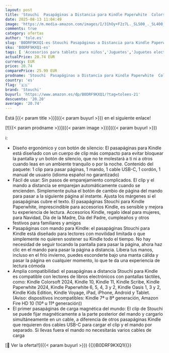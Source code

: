 ```yaml
---
layout: post
title: 'Stouchi  Pasapáginas a Distancia para Kindle Paperwhite  Colorsoft  Oasis  Scribe  Accesorios 2 en 1  Control magnético  Ligero  para Kindle  iPad o Tablet  con Correa de muñeca  Rosa'
date: 2025-08-13 11:04:49
image: 'https://m.media-amazon.com/images/I/31hOy+F2z7L._SL500_._SL400_.jpg'
comments: true
category: ofertas
author: 'tole.es'
slug: 'B0DRF9KXQ1-es Stouchi Pasapáginas a Distancia para Kindle Paperwhite...'
sku: 'B0DRF9KXQ1-es'
tags: [ 'Accesorios para tablets para niños','Juguetes','Juguetes electrónicos','Juguetes y juegos','Tablets y accesorios para niños','ipad','stouchi','🇪🇸', ]
actualPrice: 20.74 EUR
currency: EUR
price: 20.74
comparePrice: 25.99 EUR
prodname: 'Stouchi  Pasapáginas a Distancia para Kindle Paperwhite  Colorsoft  Oasis  Scribe  Accesorios 2 en 1  Control magnético  Ligero  para Kindle  iPad o Tablet  con Correa de muñeca  Rosa'
country: 'es'
flag: '🇪🇸'
brand: 'Stouchi'
buyurl: 'https://www.amazon.es/dp/B0DRF9KXQ1/?tag=tolees-21'
descuento: '20.20'
average: '20.74'
---
```


Está [{{< param title >}}]({{< param buyurl >}}) en el siguiente enlace!

[![{{< param prodname >}}]({{< param image >}})]({{< param buyurl >}})

ℹ️:

- Diseño ergonómico y con botón de silencio: El pasapáginas para Kindle está diseñado con un cuerpo de clip más compacto para evitar bloquear la pantalla y un botón de silencio, que no te molestará a ti ni a otros cuando leas en un ambiente tranquilo o por la noche. Contenido del paquete: 1 clip para pasar páginas, 1 mando, 1 cable USB-C, 1 cordón, 1 manual de usuario (idioma español no garantizado)
- Fácil de usar: Sin pasos de emparejamiento complicados. El clip y el mando a distancia se emparejan automáticamente cuando se encienden. Simplemente pulsa el botón de cambio de página del mando para pasar a la siguiente página al instante. Ajusta los márgenes si el pasapáginas cubre el texto. El pasapáginas Stouchi para Kindle Paperwhite, imprescindible para accesorios Kindle, es sensible y mejora tu experiencia de lectura. Accesorios Kindle, regalo ideal para mujeres, para Navidad, Día de la Madre, Día del Padre, cumpleaños y otros festivos para familiares y amigos
- Pasapáginas con mando para Kindle: el pasapáginas Stouchi para Kindle está diseñado para lectores con movilidad limitada o que simplemente no quieren sostener su Kindle todo el tiempo. No hay necesidad de seguir tocando la pantalla para pasar la página, ahora haz clic en el mando para pasar la página a distancia. Libera tus manos, incluso en el frío invierno, puedes esconderte bajo una manta cálida y pasar la página en cualquier momento, lo que te da una experiencia de lectura cómoda
- Amplia compatibilidad: el pasapáginas a distancia Stouchi para Kindle es compatible con lectores de libros electrónicos con pantallas táctiles, como: Kindle Colorsoft 2024, Kindle 10, Kindle 11, Kindle Scribe, Kindle Paperwhite 2024, Kindle Paperwhite 6, 5, 4, 3 y 2, Kindle Oasis 1, 3 y 2, Kindle Kids Edition, Kindle Voyage, iPad, iPhone, Android y Tablet. (Aviso: dispositivos incompatibles: Kindle 7ª u 8ª generación, Amazon Fire HD 10 (10ª u 11ª generación))
- El primer pasapáginas de carga magnética del mundo: El clip de Stouchi se puede fijar magnéticamente a la parte posterior del mando y cargarlo simultáneamente en un cable, a diferencia de otros pasapáginas Kindle que requieren dos cables USB-C para cargar el clip y el mando por separado. Si llevas fuera el mando no necesitarás varios cables de carga

[🛒 Ver la oferta!!]({{< param buyurl >}})
{{<world>}}B0DRF9KXQ1{{</world>}}
